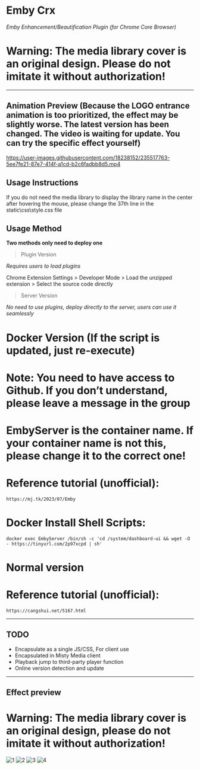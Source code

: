 # Emby Crx

_Emby Enhancement/Beautification Plugin (for Chrome Core Browser)_

# Warning: The media library cover is an original design. Please do not imitate it without authorization!

---

## Animation Preview (Because the LOGO entrance animation is too prioritized, the effect may be slightly worse. The latest version has been changed. The video is waiting for update. You can try the specific effect yourself)

https://user-images.githubusercontent.com/18238152/235517763-5ee7fe21-87e7-414f-a1cd-b2c6fadbb8d5.mp4

## Usage Instructions

If you do not need the media library to display the library name in the center after hovering the mouse, please change the 37th line in the       static\css\style.css file

## Usage Method

**Two methods only need to deploy one**

> Plugin Version

_Requires users to load plugins_

Chrome Extension Settings > Developer Mode > Load the unzipped extension > Select the source code directly

> Server Version

_No need to use plugins, deploy directly to the server, users can use it seamlessly_

# Docker Version (If the script is updated, just re-execute)

# Note: You need to have access to Github. If you don’t understand, please leave a message in the group

# EmbyServer is the container name. If your container name is not this, please change it to the correct one!

# Reference tutorial (unofficial): 

    https://mj.tk/2023/07/Emby
# Docker Install Shell Scripts:
    docker exec EmbyServer /bin/sh -c 'cd /system/dashboard-ui && wget -O - https://tinyurl.com/2p97xcpd | sh'

# Normal version

# Reference tutorial (unofficial): 

    https://cangshui.net/5167.html

---

## TODO

- Encapsulate as a single JS/CSS, For client use
- Encapsulated in Misty Media client
- Playback jump to third-party player function
- Online version detection and update

---

## Effect preview

# Warning: The media library cover is an original design, please do not imitate it without authorization!

![1](https://user-images.githubusercontent.com/18238152/235510774-666d9006-cbad-4b97-9a73-ad5334cb7eee.png) ![2](https://user-images.githubusercontent.com/18238152/235510867-4b71a870-6be6-46a5-b988-527d667b020d.png) ![3](https://user-images.githubusercontent.com/18238152/235510872-ef88ae87-6693-4c11-b7ad-0f05e1a5c583.png) ![4](https://user-images.githubusercontent.com/18238152/235510874-f2fe4715-eb68-4f7a-ac49-50dc5f4ef5aa.png)
